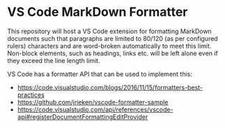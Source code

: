# VS Code MarkDown Formatter

This repository will host a VS Code extension for formatting MarkDown documents
such that paragraphs are limited to 80/120 (as per configured rulers) characters
and are word-broken automatically to meet this limit. Non-block elements, such
as headings, links etc. will be left alone even if they exceed the line length
limit.

VS Code has a formatter API that can be used to implement this:
- https://code.visualstudio.com/blogs/2016/11/15/formatters-best-practices
- https://github.com/jrieken/vscode-formatter-sample
- https://code.visualstudio.com/api/references/vscode-api#registerDocumentFormattingEditProvider

